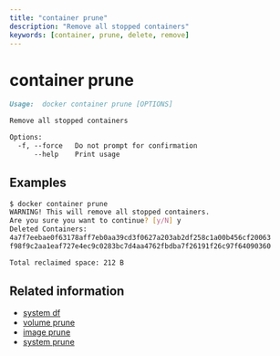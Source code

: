 ```yaml
---
title: "container prune"
description: "Remove all stopped containers"
keywords: [container, prune, delete, remove]
---
```


<!-- This file is maintained within the docker/docker Github
     repository at https://github.com/docker/docker/. Make all
     pull requests against that repo. If you see this file in
     another repository, consider it read-only there, as it will
     periodically be overwritten by the definitive file. Pull
     requests which include edits to this file in other repositories
     will be rejected.
-->

# container prune

```markdown
Usage:	docker container prune [OPTIONS]

Remove all stopped containers

Options:
  -f, --force   Do not prompt for confirmation
      --help    Print usage
```

## Examples

```bash
$ docker container prune
WARNING! This will remove all stopped containers.
Are you sure you want to continue? [y/N] y
Deleted Containers:
4a7f7eebae0f63178aff7eb0aa39cd3f0627a203ab2df258c1a00b456cf20063
f98f9c2aa1eaf727e4ec9c0283bc7d4aa4762fbdba7f26191f26c97f64090360

Total reclaimed space: 212 B
```

## Related information

* [system df](system_df.md)
* [volume prune](volume_prune.md)
* [image prune](image_prune.md)
* [system prune](system_prune.md)
